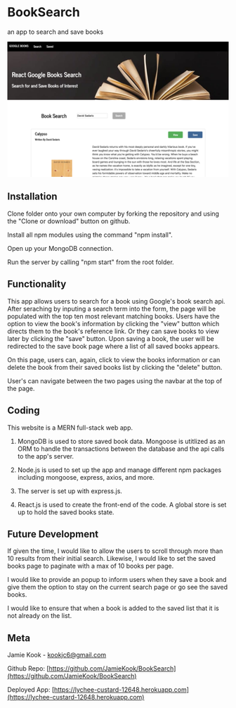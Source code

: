 # BookSearch
an app to search and save books


![image of book search app](bookSearch.png)

## Installation

Clone folder onto your own computer by forking the repository and using the "Clone or download" button on github.

Install all npm modules using the command "npm install".

Open up your MongoDB connection. 

Run the server by calling "npm start" from the root folder. 

## Functionality
This app allows users to search for a book using Google's book search api. After seraching by inputing a search term into the form, the page will be populated with the top ten most relevant matching books. Users have the option to view the book's information by clicking the "view" button which directs them to the book's reference link. Or they can save books to view later by clicking the "save" button. Upon saving a book, the user will be redirected to the save book page where a list of all saved books appears. 

On this page, users can, again, click to view the books information or can delete the book from their saved books list by clicking the "delete" button. 

User's can navigate between the two pages using the navbar at the top of the page. 

## Coding

This website is a MERN full-stack web app. 

1. MongoDB is used to store saved book data. Mongoose is utitlized as an ORM to handle the transactions between the database and the api calls to the app's server. 

2. Node.js is used to set up the app and manage different npm packages including mongoose, express, axios, and more. 

3. The server is set up with express.js. 

4. React.js is used to create the front-end of the code. A global store is set up to hold the saved books state.

## Future Development 

If given the time, I would like to allow the users to scroll through more than 10 results from their initial search. Likewise, I would like to set the saved books page to paginate with a max of 10 books per page. 

I would like to provide an popup to inform users when they save a book and give them the option to stay on the current search page or go see the saved books. 

I would like to ensure that when a book is added to the saved list that it is not already on the list. 


## Meta 

Jamie Kook - kookjc6@gmail.com

Github Repo: 
[https://github.com/JamieKook/BookSearch](https://github.com/JamieKook/BookSearch)

Deployed App: 
[https://lychee-custard-12648.herokuapp.com](https://lychee-custard-12648.herokuapp.com)

